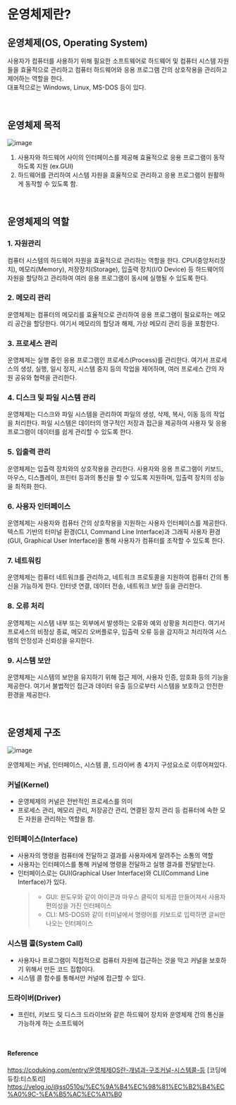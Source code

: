 # 운영체제란?
## 운영체제(OS, Operating System)
사용자가 컴퓨터를 사용하기 위해 필요한 소프트웨어로 하드웨어 및 컴퓨터 시스템 자원들을 효율적으로 관리하고 컴퓨터 하드웨어와 응용 프로그램 간의 상호작용을 관리하고 제어하는 역할을 한다.
<br>대표적으로는 Windows, Linux, MS-DOS 등이 있다.

<br>

## 운영체제 목적
![image](https://github.com/cs-study-skk/cs_study/assets/77658108/cf138f79-f95c-4fa9-b8f2-9f8446574abb)

1. 사용자와 하드웨어 사이의 인터페이스를 제공해 효율적으로 응용 프로그램이 동작하도록 지원 (ex.GUI)
2. 하드웨어를 관리하여 시스템 자원을 효율적으로 관리하고 응용 프로그램이 원활하게 동작할 수 있도록 함.

<br>

## 운영체제의 역할
### 1. 자원관리
컴퓨터 시스템의 하드웨어 자원을 효율적으로 관리하는 역할을 한다.
CPU(중앙처리장치), 메모리(Memory), 저장장치(Storage), 입출력 장치(I/O Device) 등 하드웨어의 자원을 할당하고 관리하여 여러 응용 프로그램이 동시에 실행될 수 있도록 한다.

### 2. 메모리 관리
운영체제는 컴퓨터의 메모리를 효율적으로 관리하여 응용 프로그램이 필요로하는 메모리 공간을 할당한다. 
여기서 메모리의 할당과 해제, 가상 메모리 관리 등을 포함한다.

### 3. 프로세스 관리
운영체제는 실행 중인 응용 프로그램인 프로세스(Process)를 관리한다. 
여기서 프로세스의 생성, 실행, 일시 정지, 시스템 중지 등의 작업을 제어하며, 여러 프로세스 간의 자원 공유와 협력을 관리한다.

### 4. 디스크 및 파일 시스템 관리
운영체제는 디스크와 파일 시스템을 관리하여 파일의 생성, 삭제, 복사, 이동 등의 작업을 처리한다. 
파일 시스템은 데이터의 영구적인 저장과 접근을 제공하여 사용자 및 응용 프로그램이 데이터를 쉽게 관리할 수 있도록 한다.

### 5. 입출력 관리
운영체제는 입출력 장치와의 상호작용을 관리한다. 
사용자와 응용 프로그램이 키보드, 마우스, 디스플레이, 프린터 등과의 통신을 할 수 있도록 지원하며, 입출력 장치의 성능을 최적화 한다.

### 6. 사용자 인터페이스
운영체제는 사용자와 컴퓨터 간의 상호작용을 지원하는 사용자 인터페이스를 제공한다. 
텍스트 기반의 터미널 환경(CLI, Command Line Interface)과 그래픽 사용자 환경(GUI, Graphical User Interface)을 통해 사용자가 컴퓨터를 조작할 수 있도록 한다.

### 7. 네트워킹
운영체제는 컴퓨터 네트워크를 관리하고, 네트워크 프로토콜을 지원하여 컴퓨터 간의 통신을 가능하게 한다. 
인터넷 연결, 데이터 전송, 네트워크 보안 등을 관리한다. 

### 8. 오류 처리
운영체제는 시스템 내부 또는 외부에서 발생하는 오류와 예외 상황을 처리한다. 
여기서 프로세스의 비정상 종료, 메모리 오버플로우, 입출력 오류 등을 감지하고 처리하여 시스템의 안정성과 신뢰성을 유지한다.

### 9. 시스템 보안
운영체제는 시스템의 보안을 유지하기 위해 접근 제어, 사용자 인증, 암호화 등의 기능을 제공한다. 
여기서 불법적인 접근과 데이터 유출 등으로부터 시스템을 보호하고 안전한 환경을 제공한다.

<br>

## 운영체제 구조
![image](https://github.com/cs-study-skk/cs_study/assets/77658108/74b0ecbd-6b62-4a79-903d-77787162dcfa)

운영체제는 커널, 인터페이스, 시스템 콜, 드라이버 총 4가지 구성요소로 이루어져있다.

### 커널(Kernel)
- 운영체제의 커널은 전반적인 프로세스를 의미
- 프로세스 관리, 메모리 관리, 저장공간 관리, 연결된 장치 관리 등 컴퓨터에 속한 모든 자원을 관리하는 역할을 함. 
 
### 인터페이스(Interface)
- 사용자의 명령을 컴퓨터에 전달하고 결과를 사용자에게 알려주는 소통의 역할
- 사용자는 인터페이스를 통해 커널에 명령을 전달하고 실행 결과를 전달받는다. 
- 인터페이스로는 GUI(Graphical User Interface)와 CLI(Command Line Interface)가 있다.
  > - GUI: 윈도우와 같이 아이콘과 마우스 클릭이 되게끔 만들어져서 사용자 편의성을 가진 인터페이스 
  > - CLI: MS-DOS와 같이 터미널에서 명령어를 키보드로 입력하면 글씨만 나오는 인터페이스 
 
### 시스템 콜(System Call)
- 사용자나 프로그램이 직접적으로 컴퓨터 자원에 접근하는 것을 막고 커널을 보호하기 위해서 만든 코드 집합이다. 
- 시스템 콜 함수를 통해서만 커널에 접근할 수 있다.
  
### 드라이버(Driver)
- 프린터, 키보드 및 디스크 드라이브와 같은 하드웨어 장치와 운영체제 간의 통신을 가능하게 하는 소프트웨어


<br>

#### Reference
https://coduking.com/entry/운영체제OS란-개념과-구조커널-시스템콜-등 [코딩에듀킹:티스토리]
https://velog.io/@ss0510s/%EC%9A%B4%EC%98%81%EC%B2%B4%EC%A0%9C-%EA%B5%AC%EC%A1%B0

